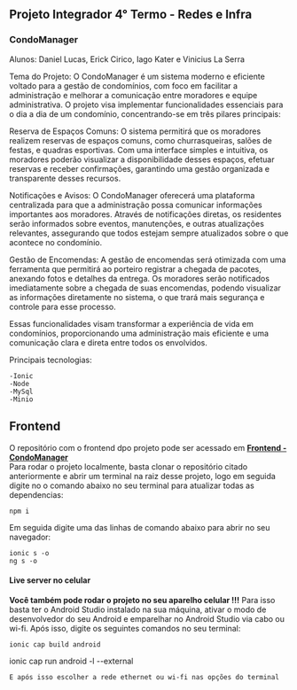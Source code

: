 ## Projeto Integrador 4° Termo - Redes e Infra

### CondoManager

Alunos: Daniel Lucas, Erick Cirico, Iago Kater e Vinicius La Serra 

Tema do Projeto:
O CondoManager é um sistema moderno e eficiente voltado para a gestão de condomínios, com foco em facilitar a administração e melhorar a comunicação entre moradores e equipe administrativa. O projeto visa implementar funcionalidades essenciais para o dia a dia de um condomínio, concentrando-se em três pilares principais:

Reserva de Espaços Comuns: O sistema permitirá que os moradores realizem reservas de espaços comuns, como churrasqueiras, salões de festas, e quadras esportivas. Com uma interface simples e intuitiva, os moradores poderão visualizar a disponibilidade desses espaços, efetuar reservas e receber confirmações, garantindo uma gestão organizada e transparente desses recursos.

Notificações e Avisos: O CondoManager oferecerá uma plataforma centralizada para que a administração possa comunicar informações importantes aos moradores. Através de notificações diretas, os residentes serão informados sobre eventos, manutenções, e outras atualizações relevantes, assegurando que todos estejam sempre atualizados sobre o que acontece no condomínio.

Gestão de Encomendas: A gestão de encomendas será otimizada com uma ferramenta que permitirá ao porteiro registrar a chegada de pacotes, anexando fotos e detalhes da entrega. Os moradores serão notificados imediatamente sobre a chegada de suas encomendas, podendo visualizar as informações diretamente no sistema, o que trará mais segurança e controle para esse processo.

Essas funcionalidades visam transformar a experiência de vida em condomínios, proporcionando uma administração mais eficiente e uma comunicação clara e direta entre todos os envolvidos.

Principais tecnologias:
```
-Ionic
-Node
-MySql
-Minio

```

## Frontend

O repositório com o frontend dpo projeto pode ser acessado em **[Frontend - CondoManager](https://github.com/Condo-Manager/Frontend.git)**  
Para rodar o projeto localmente, basta clonar o repositório citado anteriormente e abrir um terminal na raiz desse projeto,
logo em seguida digite no o comando abaixo no seu terminal para atualizar todas as dependencias:

```
npm i
```
Em seguida digite uma das linhas de comando abaixo para abrir no seu navegador:

```
ionic s -o
ng s -o
```
#### Live server no celular

**Você também pode rodar o projeto no seu aparelho celular !!!** Para isso basta ter o Android Studio instalado na sua máquina, ativar o modo de desenvolvedor do seu Android e emparelhar no Android Studio via cabo ou wi-fi.
Após isso, digite os seguintes comandos no seu terminal:

```
ionic cap build android
```
ionic cap run android -l --external
```
E após isso escolher a rede ethernet ou wi-fi nas opções do terminal